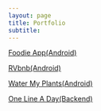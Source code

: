 ```yaml
---
layout: page
title: Portfolio
subtitle: 
---
```


[Foodie App(Android)](https://github.com/build-week-foodie-fun/Android)

[RVbnb(Android)](https://github.com/RVbnb/rvbnb_android)

[Water My Plants(Android)](https://github.com/Water-MyPlants/ANDROID)

[One Line A Day(Backend)](https://github.com/One-Line-A-Day-11-19/Back-end)
